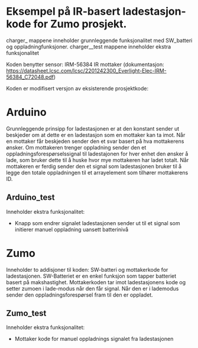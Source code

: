 # Eksempel på IR-basert ladestasjon-kode for Zumo prosjekt.
charger_<name> mappene inneholder grunnleggende funksjonalitet med SW_batteri og oppladningfunksjoner.
charger_<name>_test mappene inneholder ekstra funksjonalitet

Koden benytter sensor: IRM-56384 IR mottaker (dokumentasjon: https://datasheet.lcsc.com/lcsc/2201242300_Everlight-Elec-IRM-56384_C72048.pdf)

Koden er modifisert versjon av eksisterende prosjektkode:

# Arduino
Grunnleggende prinsipp for ladestasjonen er at den konstant sender ut beskjeder om at dette er en ladestasjon som en mottaker kan ta imot.
Når en mottaker får beskjeden sender den et svar basert på hva mottakerens ønsker.
Om mottakeren trenger oppladning sender den et oppladningsforespørselssignal til ladestajonen for hver enhet den ønsker å lade, 
som bruker dette til å huske hvor mye mottakeren har ladet totalt. 
Når mottakeren er ferdig sender den et signal som ladestasjonen bruker til å legge den totale oppladningen til et arrayelement som tilhører mottakerens ID.

## Arduino_test
Inneholder ekstra funksjonalitet:
- Knapp som endrer signalet ladestasjonen sender ut til et signal som initierer manuel oppladning uansett batterinivå

# Zumo
Inneholder to addisjoner til koden: SW-batteri og mottakerkode for ladestasjonen.
SW-Batteriet er en enkel funksjon som tapper batteriet basert på makshastighet.
Mottakerkoden tar imot ladestasjonens kode og setter zumoen i lade-modus når den får signal.
Når den er i lademodus sender den oppladningsforespørsel fram til den er oppladet. 

## Zumo_test
Inneholder ekstra funksjonalitet:
- Mottaker kode for manuel oppladnings signalet fra ladestasjonen
